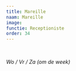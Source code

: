 ```yaml
---
title: Mareille
naam: Mareille
image:
functie: Receptioniste
order: 34
---
```


&nbsp;

*Wo / Vr / Za (om de week)*